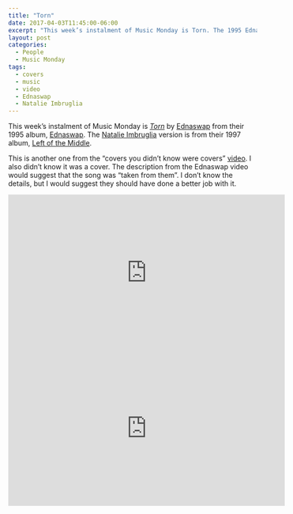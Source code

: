 ```yaml
---
title: "Torn"
date: 2017-04-03T11:45:00-06:00
excerpt: "This week’s instalment of Music Monday is Torn. The 1995 Ednaswap original and a 1997 cover by Natalie Imbruglia."
layout: post
categories:
  - People
  - Music Monday
tags:
  - covers
  - music
  - video
  - Ednaswap
  - Natalie Imbruglia
---
```

This week’s instalment of Music Monday is [_Torn_](https://en.wikipedia.org/wiki/Torn_(Ednaswap_song)) by [Ednaswap](https://en.wikipedia.org/wiki/Ednaswap) from their 1995 album, [Ednaswap](https://en.wikipedia.org/wiki/Ednaswap_(album)). The [Natalie Imbruglia](http://www.natalieimbruglia.com/) version is from their 1997 album, [Left of the Middle](https://en.wikipedia.org/wiki/Left_of_the_Middle).

This is another one from the &#8220;covers you didn’t know were covers&#8221; [video](https://youtu.be/JGFlD2pbn00). I also didn’t know it was a cover. The description from the Ednaswap video would suggest that the song was &#8220;taken from them&#8221;. I don’t know the details, but I would suggest they should have done a better job with it.

<div class="video-container">
  <iframe width="560" height="315" src="https://www.youtube.com/embed/V1SH1YdITDI" frameborder="0" allowfullscreen></iframe>
</div>

<div class="video-container">
  <iframe width="560" height="315" src="https://www.youtube.com/embed/VV1XWJN3nJo" frameborder="0" allowfullscreen></iframe>
</div>

